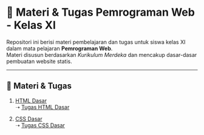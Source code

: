 # 📘 Materi & Tugas Pemrograman Web - Kelas XI

Repositori ini berisi materi pembelajaran dan tugas untuk siswa kelas XI dalam mata pelajaran **Pemrograman Web**.  
Materi disusun berdasarkan *Kurikulum Merdeka* dan mencakup dasar-dasar pembuatan website statis.

---
## 📂 Materi & Tugas

1. [HTML Dasar](materi/01_html_dasar/materi.md)  
   ➝ [Tugas HTML Dasar](materi/01_html_dasar/tugas.md)

2. [CSS Dasar](materi/02_css_dasar/materi.md)  
   ➝ [Tugas CSS Dasar](materi/02_css_dasar/tugas.md)

